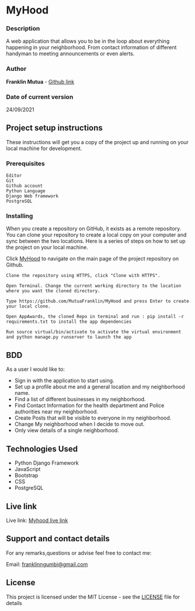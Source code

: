 # MyHood


### Description

A web application that allows you to be in the loop about everything happening in your neighborhood. From contact information of different handyman to meeting announcements or even alerts.

### Author

**Franklin Mutua** - [Github link](https://github.com/MutuaFranklin/)

### Date of current version

24/09/2021

## Project setup instructions

These instructions will get you a copy of the project up and running on your local machine for development.

### Prerequisites

```
Editor
Git
Github account
Python Language
Django Web framework
PostgreSQL
```

### Installing

When you create a repository on GitHub, it exists as a remote repository. You can clone your repository to create a local copy on your computer and sync between the two locations. Here is a series of steps on how to set up the project on your local machine.

Click [MyHood](https://github.com/MutuaFranklin/MyHood) to navigate on the main page of the project repository on Github.

```
Clone the repository using HTTPS, click "Clone with HTTPS".
```

```
Open Terminal. Change the current working directory to the location where you want the cloned directory.
```

```
Type https://github.com/MutuaFranklin/MyHood and press Enter to create your local clone.

```

```
Open AppAwards, the cloned Repo in terminal and run : pip install -r requirements.txt to install the app dependencies

```

```
Run source virtual/bin/activate to activate the virtual environment and python manage.py runserver to launch the app

```

## BDD
   As a user I would like to:

- Sign in with the application to start using.
- Set up a profile about me and a general location and my neighborhood name.
- Find a list of different businesses in my neighborhood.
- Find Contact Information for the health department and Police authorities near my neighborhood.
- Create Posts that will be visible to everyone in my neighborhood.
- Change My neighborhood when I decide to move out.
- Only view details of a single neighborhood.
## Technologies Used
- Python Django Framework
- JavaScript
- Bootstrap
- CSS
- PostgreSQL

## Live link

Live link: [Myhood live link](https://awardsbyfrank.herokuapp.com/)

## Support and contact details

For any remarks,questions or advise feel free to contact me:

Email: [franklinngumbi@gmail.com ](franklinngumbi@gmail.com)

## License

This project is licensed under the MIT License - see the [LICENSE](LICENSE) file for details